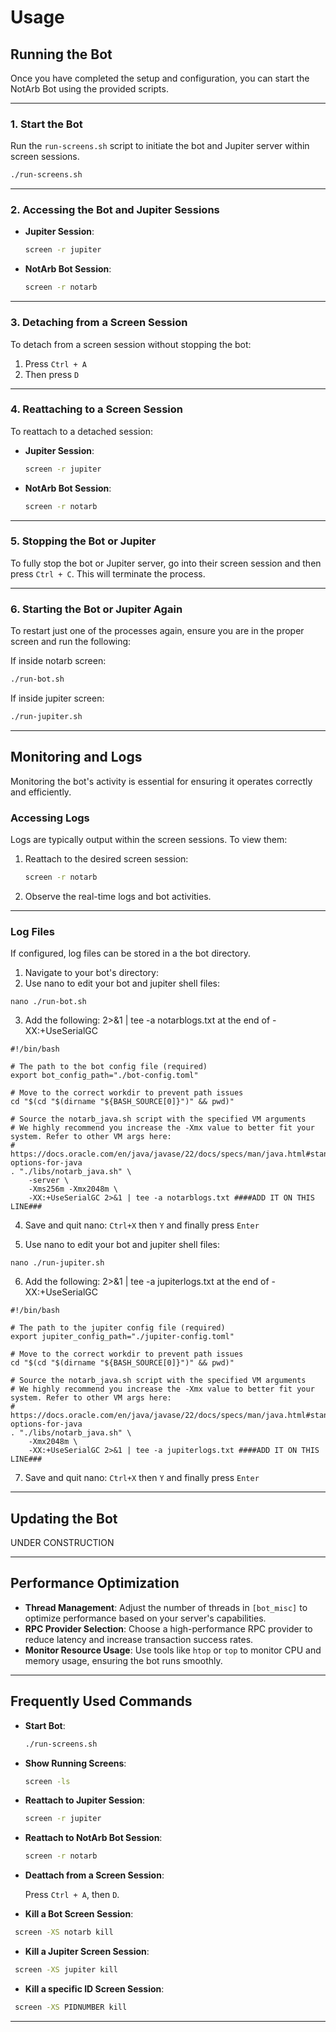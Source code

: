 # Usage

## Running the Bot

Once you have completed the setup and configuration, you can start the NotArb Bot using the provided scripts.

---

### 1. Start the Bot

Run the `run-screens.sh` script to initiate the bot and Jupiter server within screen sessions.

```bash
./run-screens.sh
```

---

### 2. Accessing the Bot and Jupiter Sessions

- **Jupiter Session**:

  ```bash
  screen -r jupiter
  ```

- **NotArb Bot Session**:

  ```bash
  screen -r notarb
  ```

---

### 3. Detaching from a Screen Session

To detach from a screen session without stopping the bot:

1. Press `Ctrl + A`
2. Then press `D`

---

### 4. Reattaching to a Screen Session

To reattach to a detached session:

- **Jupiter Session**:

  ```bash
  screen -r jupiter
  ```

- **NotArb Bot Session**:

  ```bash
  screen -r notarb
  ```

---

### 5. Stopping the Bot or Jupiter

To fully stop the bot or Jupiter server, go into their screen session and then press `Ctrl + C`. This will terminate the process. 

---

### 6. Starting the Bot or Jupiter Again

To restart just one of the processes again, ensure you are in the proper screen and run the following:

If inside notarb screen:
```bash
./run-bot.sh
  ```
If inside jupiter screen:
  ```bash
./run-jupiter.sh
  ```

---

## Monitoring and Logs

Monitoring the bot's activity is essential for ensuring it operates correctly and efficiently.

### Accessing Logs

Logs are typically output within the screen sessions. To view them:

1. Reattach to the desired screen session:

   ```bash
   screen -r notarb
   ```

2. Observe the real-time logs and bot activities.

---

### Log Files

If configured, log files can be stored in a the bot directory. 

1. Navigate to your bot's directory:
2. Use nano to edit your bot and jupiter shell files:
```
nano ./run-bot.sh
``` 

3. Add the following: 2>&1 | tee -a notarblogs.txt at the end of -XX:+UseSerialGC
  
```
#!/bin/bash

# The path to the bot config file (required)
export bot_config_path="./bot-config.toml"

# Move to the correct workdir to prevent path issues
cd "$(cd "$(dirname "${BASH_SOURCE[0]}")" && pwd)"

# Source the notarb_java.sh script with the specified VM arguments
# We highly recommend you increase the -Xmx value to better fit your system. Refer to other VM args here:
# https://docs.oracle.com/en/java/javase/22/docs/specs/man/java.html#standard-options-for-java
. "./libs/notarb_java.sh" \
    -server \
    -Xms256m -Xmx2048m \
    -XX:+UseSerialGC 2>&1 | tee -a notarblogs.txt ####ADD IT ON THIS LINE###
``` 

4. Save and quit nano: `Ctrl+X` then `Y` and finally press `Enter`

5. Use nano to edit your bot and jupiter shell files:
```
nano ./run-jupiter.sh
``` 

6. Add the following: 2>&1 | tee -a jupiterlogs.txt at the end of -XX:+UseSerialGC
  
```
#!/bin/bash

# The path to the jupiter config file (required)
export jupiter_config_path="./jupiter-config.toml"

# Move to the correct workdir to prevent path issues
cd "$(cd "$(dirname "${BASH_SOURCE[0]}")" && pwd)"

# Source the notarb_java.sh script with the specified VM arguments
# We highly recommend you increase the -Xmx value to better fit your system. Refer to other VM args here:
# https://docs.oracle.com/en/java/javase/22/docs/specs/man/java.html#standard-options-for-java
. "./libs/notarb_java.sh" \
    -Xmx2048m \
    -XX:+UseSerialGC 2>&1 | tee -a jupiterlogs.txt ####ADD IT ON THIS LINE###
``` 

7. Save and quit nano: `Ctrl+X` then `Y` and finally press `Enter`

---

## Updating the Bot

UNDER CONSTRUCTION

---


## Performance Optimization

- **Thread Management**: Adjust the number of threads in `[bot_misc]` to optimize performance based on your server's capabilities.
- **RPC Provider Selection**: Choose a high-performance RPC provider to reduce latency and increase transaction success rates.
- **Monitor Resource Usage**: Use tools like `htop` or `top` to monitor CPU and memory usage, ensuring the bot runs smoothly.

---

## Frequently Used Commands

- **Start Bot**:

  ```bash
  ./run-screens.sh
  ```

- **Show Running Screens**:

  ```bash
  screen -ls
  ```

- **Reattach to Jupiter Session**:

  ```bash
  screen -r jupiter
  ```

- **Reattach to NotArb Bot Session**:

  ```bash
  screen -r notarb
  ```

- **Deattach from a Screen Session**:

    Press `Ctrl + A`, then `D`. 

- **Kill a Bot Screen Session**:
 ```bash
  screen -XS notarb kill
  ```

  - **Kill a Jupiter Screen Session**:
 ```bash
  screen -XS jupiter kill
  ```

   - **Kill a specific ID Screen Session**:
 ```bash
  screen -XS PIDNUMBER kill
  ``` 


---

